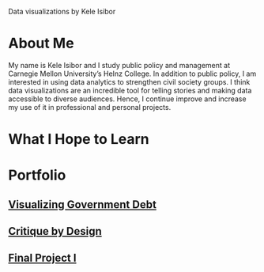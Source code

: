 Data visualizations by Kele Isibor

# About Me
My name is Kele Isibor and I study public policy and management at Carnegie Mellon University’s HeInz College. In addition to public policy, I am interested in using data analytics to strengthen civil society groups. I think data visualizations are an incredible tool for telling stories and making data accessible to diverse audiences. Hence, I continue improve and increase my use of it in professional and personal projects.  

# What I Hope to Learn

# Portfolio 
## [Visualizing Government Debt](/dataviz2.md)
## [Critique by Design](/dataviz3.md)
## [Final Project I](/finalprojectpartone.md)
